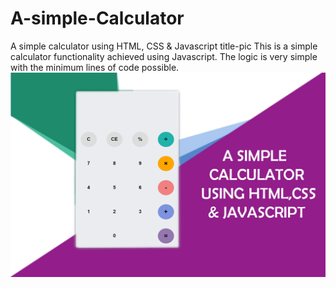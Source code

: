 # A-simple-Calculator
A simple calculator using HTML, CSS & Javascript title-pic This is a simple calculator functionality achieved using Javascript. The logic is very simple with the minimum lines of code possible.
![](images/bgImg2.jpg)
